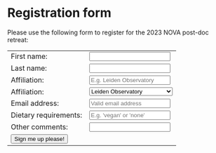 <!-- Registration form starts here please take care-->
# Registration form
Please use the following form to register for the 2023 NOVA post-doc retreat:
<form 
  method="POST" 
  action="https://script.google.com/macros/s/AKfycbyae1hFMLOY_iLKrjlx5vdZHR5INKvXrOPbMkKEfz35CPxWE1pYOdOCEVYrhuGJp3jWag/exec"
>
<table>
<tr><td>First name:            </td> <td><input name="Name" type="text" required></td></tr>
<tr><td> Last name:            </td> <td><input name="Surname" type="text" required></td></tr>
<tr><td> Affiliation:          </td> <td><input name="Affiliation" type="text" placeholder="E.g. Leiden Observatory" required></td></tr>
<tr><td> Affiliation:          </td> 
  <td>
    <select id="cars" name="Affiliation_2">
      <option value="Leiden Observatory">Leiden Observatory</option>
      <option value="ESA">ESA</option>
      <option>value="ASTRON">ASTRON</option>
    </select> 
  </td>
</tr>
<tr><td> Email address:        </td> <td><input name="Email" type="email" placeholder="Valid email address" required></td></tr>
<tr><td> Dietary requirements: </td> <td><input name="Diet" type="text" placeholder="E.g. 'vegan' or 'none'" required></td></tr>
<tr><td> Other comments:       </td> <td><input name="Comments" type="text"> </td></tr>
<tr><td><button type="submit">Sign me up please!</button>  </td></tr>
</form>
<!-- End of registration form-->
